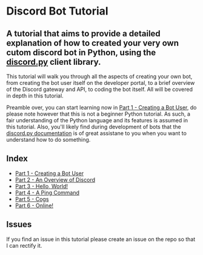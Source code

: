 # Discord Bot Tutorial

## A tutorial that aims to provide a detailed explanation of how to created your very own cutom discord bot in Python, using the [discord.py](https://discordpy.readthedocs.io) client library.

This tutorial will walk you through all the aspects of creating your own bot, from creating the bot user itself on the developer portal, to a brief overview of the Discord gateway and API, to coding the bot itself. All will be covered in depth in this tutorial.

Preamble over, you can start learning now in [Part 1 - Creating a Bot User,](docs/part1.md) do please note however that this is not a beginner Python tutorial. As such, a fair understanding of the Python language and its features is assumed in this tutorial. Also, you'll likely find during development of bots that the [discord.py documentation](https://discordpy.readthedocs.io) is of great assistane to you when you want to understand how to do something.

## Index

- [Part 1 - Creating a Bot User](docs/part1.md)
- [Part 2 - An Overview of Discord](docs/part2.md)
- [Part 3 - Hello, World!](docs/part3.md)
- [Part 4 - A Ping Command](docs/part4.md)
- [Part 5 - Cogs](docs/part5.md)
- [Part 6 - Online!](docs/part6.md)

## Issues

If you find an issue in this tutorial please create an issue on the repo so that I can rectify it.
